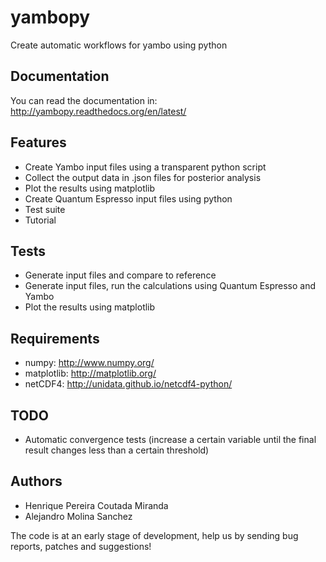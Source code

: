 yambopy
=======

Create automatic workflows for yambo using python

Documentation
-------------
You can read the documentation in:
http://yambopy.readthedocs.org/en/latest/

Features
--------
- Create Yambo input files using a transparent python script
- Collect the output data in .json files for posterior analysis
- Plot the results using matplotlib
- Create Quantum Espresso input files using python
- Test suite
- Tutorial

Tests
------
- Generate input files and compare to reference
- Generate input files, run the calculations using Quantum Espresso and Yambo
- Plot the results using matplotlib

Requirements
------------
- numpy: http://www.numpy.org/
- matplotlib: http://matplotlib.org/
- netCDF4: http://unidata.github.io/netcdf4-python/

TODO
----
- Automatic convergence tests (increase a certain variable until the final result changes less than a certain threshold)

Authors
------
- Henrique Pereira Coutada Miranda
- Alejandro Molina Sanchez

The code is at an early stage of development, help us by sending bug reports, patches and suggestions!
